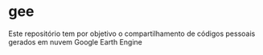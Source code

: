 # gee

Este repositório tem por objetivo o compartilhamento de códigos pessoais gerados em nuvem Google Earth Engine
